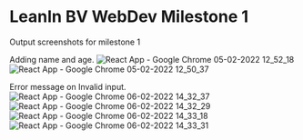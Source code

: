 # LeanIn BV WebDev Milestone 1

Output screenshots for milestone 1

Adding name and age.
![React App - Google Chrome 05-02-2022 12_52_18](https://user-images.githubusercontent.com/91132355/152633072-6dcae01d-c213-46ba-ae9c-df450aeedfd1.png)
![React App - Google Chrome 05-02-2022 12_50_37](https://user-images.githubusercontent.com/91132355/152633055-d1e1474e-f27f-4ef9-8423-c233a258745f.png)

Error message on Invalid input.
![React App - Google Chrome 06-02-2022 14_32_37](https://user-images.githubusercontent.com/91132355/152674247-aa6a57b7-2112-434d-8096-976c13526e36.png)
![React App - Google Chrome 06-02-2022 14_32_29](https://user-images.githubusercontent.com/91132355/152674243-127a7588-885f-4c40-a4e8-85ff260ccd11.png)
![React App - Google Chrome 06-02-2022 14_33_18](https://user-images.githubusercontent.com/91132355/152674249-f4e43a38-9a34-4a21-96bc-41ef575b0d6b.png)
![React App - Google Chrome 06-02-2022 14_33_31](https://user-images.githubusercontent.com/91132355/152674254-4471adfe-914e-412c-b2f9-3413601cad7a.png)

